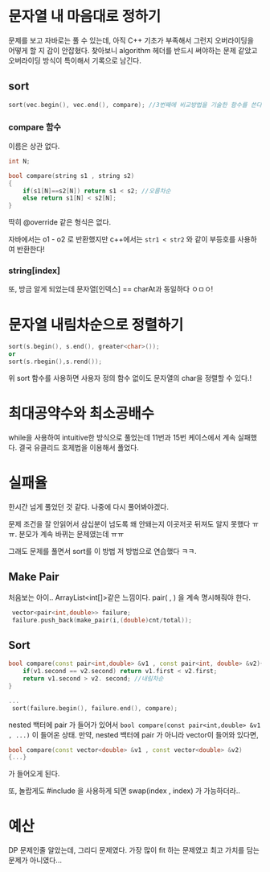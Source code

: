 # 문자열 내 마음대로 정하기

문제를 보고 자바로는 풀 수 있는데, 아직 C++ 기초가 부족해서 그런지 오버라이딩을 어떻게 할 지 감이 안잡혔다. 찾아보니 algorithm 헤더를 반드시 써야하는 문제 같았고 오버라이딩 방식이 특이해서 기록으로 남긴다.

## sort

```cpp
sort(vec.begin(), vec.end(), compare); //3번째에 비교방법을 기술한 함수를 쓴다!
```

### compare 함수

이름은 상관 없다.

```cpp
int N;

bool compare(string s1 , string s2)
{
    if(s1[N]==s2[N]) return s1 < s2; //오름차순
    else return s1[N] < s2[N];
}
```

딱히 @override 같은 형식은 없다.

자바에서는 o1 - o2 로 반환했지만 c++에서는 `str1 < str2` 와 같이 부등호를 사용하여 반환한다!

### string[index]

또, 방금 알게 되었는데 문자열[인덱스] == charAt과 동일하다 ㅇㅁㅇ!

# 문자열 내림차순으로 정렬하기

```cpp
sort(s.begin(), s.end(), greater<char>());
or
sort(s.rbegin(),s.rend());
```

위 sort 함수를 사용하면 사용자 정의 함수 없이도 문자열의 char을 정렬할 수 있다.!

# 최대공약수와 최소공배수

while을 사용하여 intuitive한 방식으로 풀었는데 11번과 15번 케이스에서 계속 실패했다. 결국 유클리드 호제법을 이용해서 풀었다.

# 실패율

한시간 넘게 풀었던 것 같다. 나중에 다시 풀어봐야겠다.

문제 조건을 잘 안읽어서 삼십분이 넘도록 왜 안돼는지 이곳저곳 뒤져도 알지 못했다 ㅠㅠ. 분모가 계속 바뀌는 문제였는데 ㅠㅠ

그래도 문제를 풀면서 sort를 이 방법 저 방법으로 연습했다 ㅋㅋ.

## Make Pair

처음보는 아이.. ArrayList<int[]>같은 느낌이다. pair( , ) 을 계속 명시해줘야 한다.

```cpp
 vector<pair<int,double>> failure;
 failure.push_back(make_pair(i,(double)cnt/total));
```

## Sort

```cpp
bool compare(const pair<int,double> &v1 , const pair<int, double> &v2){
    if(v1.second == v2.second) return v1.first < v2.first;
    return v1.second > v2. second; //내림차순
}

...
 sort(failure.begin(), failure.end(), compare);

```

nested 백터에 pair 가 들어가 있어서 `bool compare(const pair<int,double> &v1 , ...)` 이 들어온 상태.
만약, nested 백터에 pair 가 아니라 vector<double>이 들어와 있다면,

```cpp
bool compare(const vector<double> &v1 , const vector<double> &v2)
{...}
```

가 들어오게 된다.

또, 놀랍게도 #include <algorithm> 을 사용하게 되면 swap(index , index) 가 가능하더라..

# 예산

DP 문제인줄 알았는데, 그리디 문제였다. 가장 많이 fit 하는 문제였고 최고 가치를 담는 문제가 아니였다...
